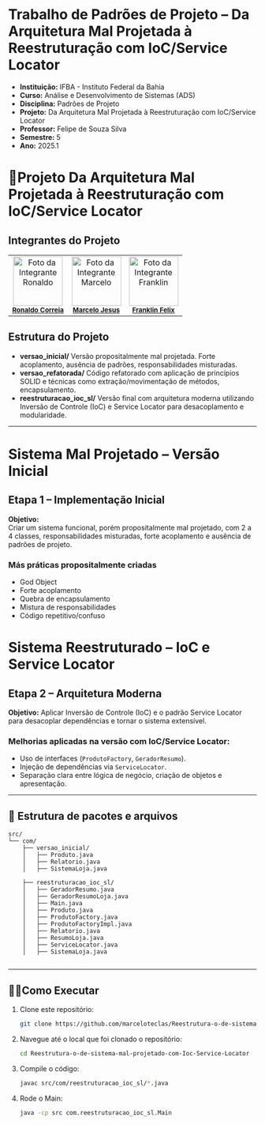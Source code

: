 # Trabalho de Padrões de Projeto – Da Arquitetura Mal Projetada à Reestruturação com IoC/Service Locator
- **Instituição:** IFBA - Instituto Federal da Bahia
- **Curso:** Análise e Desenvolvimento de Sistemas (ADS)
- **Disciplina:** Padrões de Projeto 
- **Projeto:** Da Arquitetura Mal Projetada à Reestruturação com IoC/Service Locator
- **Professor:** Felipe de Souza Silva
- **Semestre:** 5
- **Ano:** 2025.1

# 📌Projeto Da Arquitetura Mal Projetada à Reestruturação com IoC/Service Locator

## Integrantes do Projeto

<table>
  <tr>
        <td align="center">
      <img src="https://avatars.githubusercontent.com/u/129338943?v=4" width="100px;" alt="Foto da Integrante Ronaldo"/><br />
      <sub><b><a href="https://github.com/Ronaldo-Correia">Ronaldo Correia</a></b></sub>
    </td>
    <td align="center">
      <img src="https://avatars.githubusercontent.com/u/114780494?v=4" width="100px;" alt="Foto da Integrante Marcelo"/><br />
      <sub><b><a href="https://github.com/marceloteclas">Marcelo Jesus</a></b></sub>
    </td>
    <td align="center">
      <img src="https://avatars.githubusercontent.com/u/129909472?v=4" width="100px;" alt="Foto da Integrante Franklin"/><br />
      <sub><b><a href="https://github.com/FranklinFelixADS">Franklin Felix</a></b></sub>
    </td>

  </tr>
</table>

## Estrutura do Projeto

- **versao_inicial/**	Versão propositalmente mal projetada. Forte acoplamento, ausência de padrões, responsabilidades misturadas.
- **versao_refatorada/**	Código refatorado com aplicação de princípios SOLID e técnicas como extração/movimentação de métodos, encapsulamento.
- **reestruturacao_ioc_sl/**	Versão final com arquitetura moderna utilizando Inversão de Controle (IoC) e Service Locator para desacoplamento e modularidade.
---

# Sistema Mal Projetado – Versão Inicial

## Etapa 1 – Implementação Inicial

**Objetivo:**  
Criar um sistema funcional, porém propositalmente mal projetado, com 2 a 4 classes, responsabilidades misturadas, forte acoplamento e ausência de padrões de projeto.

### Más práticas propositalmente criadas
- God Object
- Forte acoplamento
- Quebra de encapsulamento
- Mistura de responsabilidades
- Código repetitivo/confuso
  
# Sistema Reestruturado – IoC e Service Locator

## Etapa 2 – Arquitetura Moderna

**Objetivo:**
Aplicar Inversão de Controle (IoC) e o padrão Service Locator para desacoplar dependências e tornar o sistema extensível.

### Melhorias aplicadas na versão com IoC/Service Locator:
- Uso de interfaces (`ProdutoFactory`, `GeradorResumo`).
- Injeção de dependências via `ServiceLocator`.
- Separação clara entre lógica de negócio, criação de objetos e apresentação.

---

## 📁 Estrutura de pacotes e arquivos
```
src/
└── com/
    ├── versao_inicial/
    │   ├── Produto.java
    │   ├── Relatorio.java
    │   ├── SistemaLoja.java

    ├── reestruturacao_ioc_sl/
    │   ├── GeradorResumo.java
    │   ├── GeradorResumoLoja.java
    │   ├── Main.java
    │   ├── Produto.java
    │   ├── ProdutoFactory.java
    │   ├── ProdutoFactoryImpl.java
    │   ├── Relatorio.java
    │   ├── ResumoLoja.java
    │   ├── ServiceLocator.java
    │   ├── SistemaLoja.java


```

---

## 👨‍💻Como Executar
1. Clone este repositório:
   ```bash
   git clone https://github.com/marceloteclas/Reestrutura-o-de-sistema-mal-projetado-com-Ioc-Service-Locator.git 
   ```
2. Navegue até o local que foi clonado o repositório:
   ```bash
   cd Reestrutura-o-de-sistema-mal-projetado-com-Ioc-Service-Locator
   ```
3. Compile o código:
   ```bash
   javac src/com/reestruturacao_ioc_sl/*.java
   ```
 
4. Rode o Main:
   ```bash
   java -cp src com.reestruturacao_ioc_sl.Main
   ```

